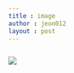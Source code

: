 ```yaml
---
title : image
author : jeon012
layout : post
---
```

<img src="{{ 'assets/images/pic03.jpg' | relative_url }}" alt="" />
<p><img src="{{'_posts/maxresdefault.jpg' | relative_url }}" ></p>
